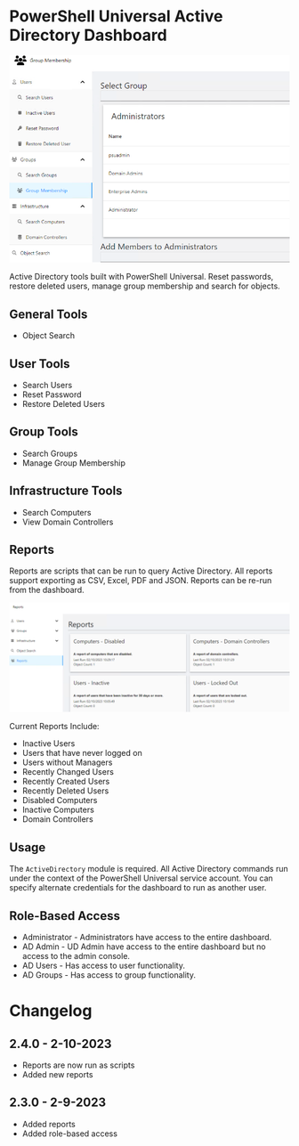 

# PowerShell Universal Active Directory Dashboard

![](./screenshot.png)

Active Directory tools built with PowerShell Universal. Reset passwords, restore deleted users, manage group membership and search for objects.

## General Tools

- Object Search

## User Tools

- Search Users
- Reset Password
- Restore Deleted Users

## Group Tools

- Search Groups
- Manage Group Membership

## Infrastructure Tools

- Search Computers
- View Domain Controllers

## Reports

Reports are scripts that can be run to query Active Directory. All reports support exporting as CSV, Excel, PDF and JSON. Reports can be re-run from the dashboard.

![](./reports-screenshot.png)

Current Reports Include:

- Inactive Users
- Users that have never logged on
- Users without Managers
- Recently Changed Users
- Recently Created Users 
- Recently Deleted Users 
- Disabled Computers
- Inactive Computers
- Domain Controllers

## Usage

The `ActiveDirectory` module is required. All Active Directory commands run under the context of the PowerShell Universal service account. You can specify alternate credentials for the dashboard to run as another user. 

## Role-Based Access

- Administrator - Administrators have access to the entire dashboard. 
- AD Admin - UD Admin have access to the entire dashboard but no access to the admin console. 
- AD Users - Has access to user functionality.
- AD Groups - Has access to group functionality. 

# Changelog

## 2.4.0 - 2-10-2023

- Reports are now run as scripts
- Added new reports

## 2.3.0 - 2-9-2023

- Added reports
- Added role-based access
